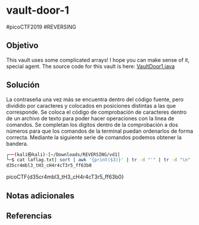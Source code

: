 # vault-door-1
#picoCTF2019 #REVERSING 
## Objetivo
This vault uses some complicated arrays! I hope you can make sense of it, special agent. The source code for this vault is here: [VaultDoor1.java](https://jupiter.challenges.picoctf.org/static/29b91e638ccbd76aaa8c0462d1c64d8d/VaultDoor1.java)
## Solución
La contraseña una vez más se encuentra dentro del código fuente, pero dividido por caracteres y colocados en posiciones distintas a las que corresponde.
Se coloca el código de comprobación de caracteres dentro de un archivo de texto para poder hacer operaciones con la linea de comandos.
Se completan los digitos dentro de la comprobación a dos números para que los comandos de la terminal puedan ordenarlos de forma correcta.
Mediante la siguiente serie de comandos podemos obtener la bandera.
```bash
┌──(kali㉿kali)-[~/Downloads/REVERSING/vd1]
└─$ cat laflag.txt| sort | awk '{print($3)}' | tr -d "'" | tr -d "\n" | tr -d ";"
d35cr4mbl3_tH3_cH4r4cT3r5_ff63b0 
```

picoCTF{d35cr4mbl3_tH3_cH4r4cT3r5_ff63b0}

## Notas adicionales

## Referencias

